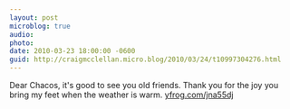 ```yaml
---
layout: post
microblog: true
audio: 
photo: 
date: 2010-03-23 18:00:00 -0600
guid: http://craigmcclellan.micro.blog/2010/03/24/t10997304276.html
---
```

Dear Chacos, it's good to see you old friends. Thank you for the joy you bring my feet when the weather is warm.  [yfrog.com/jna55dj](http://yfrog.com/jna55dj)
